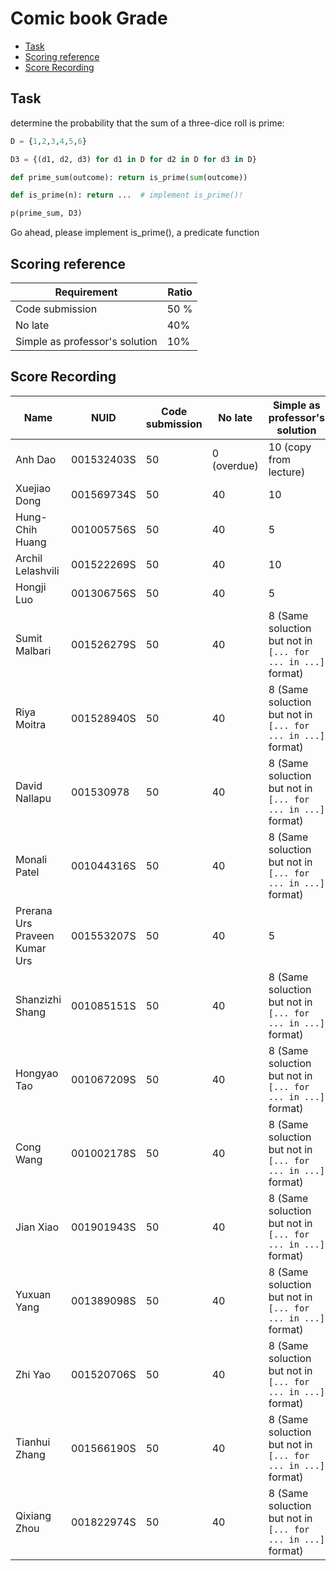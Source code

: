 # Comic book Grade <!-- omit in toc -->

- [Task](#task)
- [Scoring reference](#scoring-reference)
- [Score Recording](#score-recording)

## Task

determine the probability that the sum of a three-dice roll is prime:

```python
D = {1,2,3,4,5,6}

D3 = {(d1, d2, d3) for d1 in D for d2 in D for d3 in D}

def prime_sum(outcome): return is_prime(sum(outcome))

def is_prime(n): return ...  # implement is_prime()!

p(prime_sum, D3)
```

Go ahead, please implement is_prime(), a predicate function

## Scoring reference

|Requirement|Ratio|
|-|-|
Code submission|50 %
No late| 40%
Simple as professor's solution| 10%

## Score Recording

Name|NUID|Code submission|No late|Simple as professor's solution|Grade|
|-|-|-|-|-|-|
Anh Dao|001532403S|50|0 (overdue)|10 (copy from lecture)|60|
Xuejiao Dong|001569734S|50|40|10|100|
Hung-Chih Huang|001005756S|50|40|5|95|
Archil Lelashvili|001522269S|50|40|10|100|
Hongji Luo|001306756S|50|40|5|95|
Sumit Malbari|001526279S|50|40|8 (Same soluction but not in ```[... for ... in ...]``` format)|98|
Riya Moitra|001528940S|50|40|8 (Same soluction but not in ```[... for ... in ...]``` format)|98|
David Nallapu|001530978|50|40|8 (Same soluction but not in ```[... for ... in ...]``` format)|98|
Monali Patel|001044316S|50|40|8 (Same soluction but not in ```[... for ... in ...]``` format)|98|
Prerana Urs Praveen Kumar Urs|001553207S|50|40|5|95|
Shanzizhi Shang|001085151S|50|40|8 (Same soluction but not in ```[... for ... in ...]``` format)|98|
Hongyao Tao|001067209S|50|40|8 (Same soluction but not in ```[... for ... in ...]``` format)|98|
Cong Wang|001002178S|50|40|8 (Same soluction but not in ```[... for ... in ...]``` format)|98|
Jian Xiao|001901943S|50|40|8 (Same soluction but not in ```[... for ... in ...]``` format)|98|
Yuxuan Yang|001389098S|50|40|8 (Same soluction but not in ```[... for ... in ...]``` format)|98|
Zhi Yao|001520706S|50|40|8 (Same soluction but not in ```[... for ... in ...]``` format)|98|
Tianhui Zhang|001566190S|50|40|8 (Same soluction but not in ```[... for ... in ...]``` format)|98|
Qixiang Zhou|001822974S|50|40|8 (Same soluction but not in ```[... for ... in ...]``` format)|98|